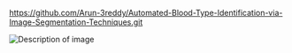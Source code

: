 https://github.com/Arun-3reddy/Automated-Blood-Type-Identification-via-Image-Segmentation-Techniques.git

![Description of image](relative/path/to/image.png)

